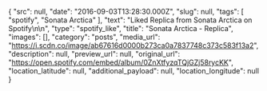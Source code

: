 {
  "src": null,
  "date": "2016-09-03T13:28:30.000Z",
  "slug": null,
  "tags": [
    "spotify",
    "Sonata Arctica"
  ],
  "text": "Liked Replica from Sonata Arctica on Spotify\n\n",
  "type": "spotify_like",
  "title": "Sonata Arctica - Replica",
  "images": [],
  "category": "posts",
  "media_url": "https://i.scdn.co/image/ab67616d0000b273ca0a7837748c373c583f13a2",
  "description": null,
  "preview_url": null,
  "original_url": "https://open.spotify.com/embed/album/0ZnXtfyzqTQjGZj58rycKK",
  "location_latitude": null,
  "additional_payload": null,
  "location_longitude": null
}